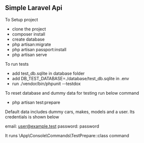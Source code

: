 ## Simple Laravel Api

To Setup project

- clone the project
- composer install
- create database
- php artisan:migrate
- php artisan passport:install
- php artisan serve

To run tests

- add test_db.sqlite in database folder
- add DB_TEST_DATABASE=./database/test_db.sqlite in .env
- run ./vendor/bin/phpunit --testdox

To reset database and dummy data for testing run below command
- php artisan test:prepare

Default data includes dummy cars, makes, models and a user. Its credentials is shown below

email:      user@example.test
password:   password
 
It runs \App\Console\Commands\TestPrepare::class command
